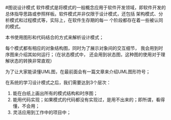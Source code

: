 #图说设计模式
软件模式是将模式的一般概念应用于软件开发领域，即软件开发的 总体指导思路或参照样板。软件模式并非仅限于设计模式，还包括 架构模式、分析模式和过程模式等，实际上，在软件生存期的每一 个阶段都存在着一些被认同的模式。

本书使用图形和代码结合的方式来解析设计模式；

每个模式都有相应的对象结构图，同时为了展示对象间的交互细节， 我会用到时序图来介绍其如何运行；（在状态模式中， 还会用到状态图，这种图的使用对于理解状态的转换非常直观）

为了让大家能读懂UML图，在最前面会有一篇文章来介绍UML图形符号；

在系统的学习设计模式之后，我们需要达到3个层次：

1. 能在白纸上画出所有的模式结构和时序图；
2. 能用代码实现；如果模式的代码都没有实现过，是用不出来的；即所谓，看得懂，不会用；
3. 灵活应用到工作中的项目中；